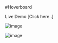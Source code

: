 #Hoverboard

Live Demo [Click here..]

![image](https://user-images.githubusercontent.com/81670997/172600392-444d9824-7665-46a7-9de6-1d874994a468.png)

![image](https://user-images.githubusercontent.com/81670997/172600454-230bea2f-8901-4682-8418-5fea8d8d204a.png)


